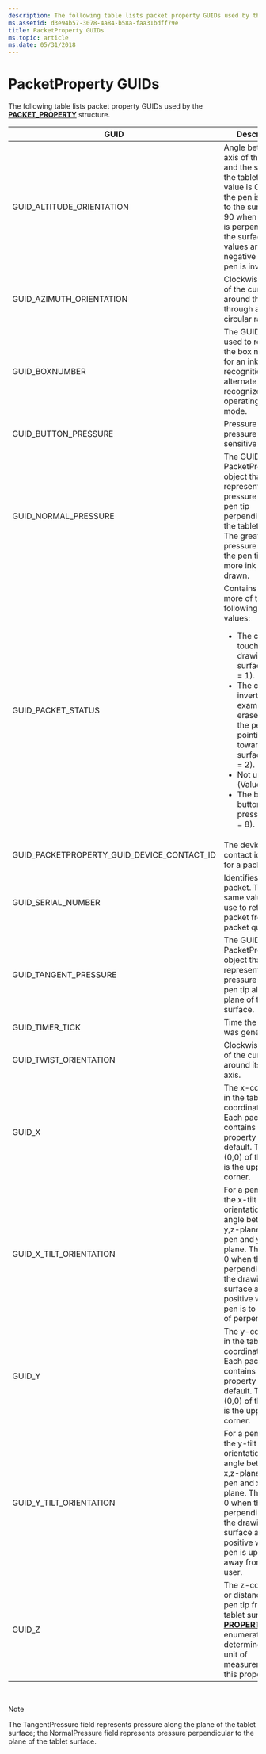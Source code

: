 ```yaml
---
description: The following table lists packet property GUIDs used by the PACKET\_PROPERTY structure.
ms.assetid: d3e94b57-3078-4a84-b58a-faa31bdff79e
title: PacketProperty GUIDs
ms.topic: article
ms.date: 05/31/2018
---
```


# PacketProperty GUIDs

The following table lists packet property GUIDs used by the [**PACKET\_PROPERTY**](/windows/desktop/api/tpcshrd/ns-tpcshrd-packet_property) structure.




| GUID | Description | 
|------|-------------|
| GUID_ALTITUDE_ORIENTATION<br /> | Angle between the axis of the pen and the surface of the tablet. The value is 0 when the pen is parallel to the surface and 90 when the pen is perpendicular to the surface. The values are negative when the pen is inverted.<br /> | 
| GUID_AZIMUTH_ORIENTATION<br /> | Clockwise rotation of the cursor around the z-axis through a full circular range.<br /> | 
| GUID_BOXNUMBER<br /> | The GUID that is used to retrieve the box number for an ink recognition alternate when the recognizer is operating in box mode.<br /> | 
| GUID_BUTTON_PRESSURE<br /> | Pressure on a pressure-sensitive button.<br /> | 
| GUID_NORMAL_PRESSURE<br /> | The GUID for the PacketProperty object that represents pressure of the pen tip perpendicular to the tablet surface. The greater the pressure put on the pen tip, the more ink that is drawn.<br /> | 
| GUID_PACKET_STATUS<br /> | Contains one or more of the following flag values:<br /><ul><li>The cursor is touching the drawing surface (Value = 1).</li><li>The cursor is inverted. For example, the eraser end of the pen is pointing toward the surface (Value = 2).</li><li>Not used (Value = 4).</li><li>The barrel button is pressed (Value = 8).</li></ul> | 
| GUID_PACKETPROPERTY_GUID_DEVICE_CONTACT_ID<br /> | The device contact identifier for a packet.<br /> | 
| GUID_SERIAL_NUMBER<br /> | Identifies the packet. This is the same value you use to retrieve the packet from the packet queue.<br /> | 
| GUID_TANGENT_PRESSURE<br /> | The GUID for the PacketProperty object that represents pressure of the pen tip along the plane of the tablet surface.<br /> | 
| GUID_TIMER_TICK<br /> | Time the packet was generated.<br /> | 
| GUID_TWIST_ORIENTATION<br /> | Clockwise rotation of the cursor around its own axis.<br /> | 
| GUID_X<br /> | The x-coordinate in the tablet coordinate space. Each packet contains this property by default. The origin (0,0) of the tablet is the upper-left corner.<br /> | 
| GUID_X_TILT_ORIENTATION<br /> | For a pen cursor, the x-tilt orientation is the angle between the y,z-plane and the pen and y-axis plane. The value is 0 when the pen is perpendicular to the drawing surface and is positive when the pen is to the right of perpendicular.<br /> | 
| GUID_Y<br /> | The y-coordinate in the tablet coordinate space. Each packet contains this property by default. The origin (0,0) of the tablet is the upper-left corner.<br /> | 
| GUID_Y_TILT_ORIENTATION<br /> | For a pen cursor, the y-tilt orientation is the angle between the x,z-plane and the pen and x-axis plane. The value is 0 when the pen is perpendicular to the drawing surface and is positive when the pen is upward, or away from the user.<br /> | 
| GUID_Z<br /> | The z-coordinate or distance of the pen tip from the tablet surface. The <a href="/windows/desktop/api/tpcshrd/ne-tpcshrd-property_units"><strong>PROPERTY_UNITS</strong></a> enumeration type determines the unit of measurement for this property. <br /> | 




 

> [!Note]  
> The TangentPressure field represents pressure along the plane of the tablet surface; the NormalPressure field represents pressure perpendicular to the plane of the tablet surface.

 

 

 




